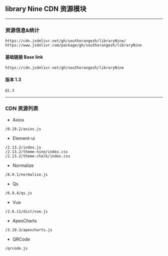
## library Nine CDN 资源模块


---

### 资源信息&统计

```
https://cdn.jsdelivr.net/gh/southorangezh/libraryNine/
https://www.jsdelivr.com/package/gh/southorangezh/libraryNine
```

#### 基础链接 Base link

```
https://cdn.jsdelivr.net/gh/southorangezh/libraryNine
```

#### 版本  **1.3**

```
@1.3
```
---
### CDN 资源列表
* Axios
```
/0.19.2/axios.js
```

* Element-ui
```
/2.13.2/index.js
/2.13.2/theme-nine/index.css
/2.13.2/theme-chalk/index.css
```

* Normalize
```
/8.0.1/normalize.js
```

* Qs
```
/6.9.4/qs.js
```

* Vue
```
/2.6.11/dist/vue.js
```

* ApexCharts
```
/3.19.3/apexcharts.js
```

* QRCode
```
/qrcode.js
```
